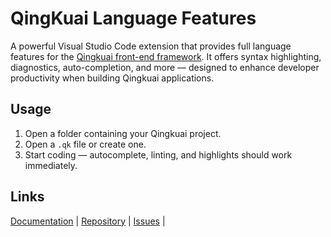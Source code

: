 # QingKuai Language Features

A powerful Visual Studio Code extension that provides full language features for the [Qingkuai front-end framework](https://qingkuai.dev). It offers syntax highlighting, diagnostics, auto-completion, and more — designed to enhance developer productivity when building Qingkuai applications.

## Usage

1. Open a folder containing your Qingkuai project.
2. Open a `.qk` file or create one.
3. Start coding — autocomplete, linting, and highlights should work immediately.

## Links

[Documentation](https://qingkuai.dev) | [Repository](https://github.com/qingkuai-js/qingkuai) | [Issues](https://github.com/qingkuai-js/qingkuai/issues) | []()
